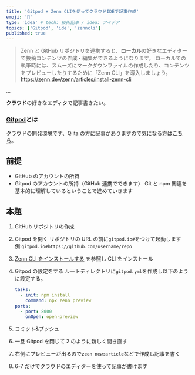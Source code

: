 ```yaml
---
title: 'Gitpod + Zenn CLIを使ってクラウドIDEで記事作成'
emoji: '📝'
type: 'idea' # tech: 技術記事 / idea: アイデア
topics: ['Gitpod', 'ide', 'zenncli']
published: true
---
```


> Zenn と GitHub リポジトリを連携すると、**ローカル**の好きなエディターで投稿コンテンツの作成・編集ができるようになります。
> ローカルでの執筆時には、スムーズにマークダウンファイルの作成したり、コンテンツをプレビューしたりするために「Zenn CLI」を導入しましょう。
> https://zenn.dev/zenn/articles/install-zenn-cli

...

**クラウド**の好きなエディタで記事書きたい。

### [Gitpod](https://www.gitpod.io/)とは

クラウドの開発環境です、Qiita の方に記事がありますので気になる方は[こちら](https://qiita.com/mouse_484/items/394a4984f749cc201422)。

## 前提

- GitHub のアカウントの所持
- Gitpod のアカウントの所持（GitHub 連携でできます）
  Git と npm 関連を基本的に理解しているということで進めていきます

## 本題

1. GitHub リポジトリの作成
2. Gitpod を開く
   リポジトリの URL の前に`gitpod.io#`をつけて起動します
   例:`gitpod.io#https://github.com/username/repo`
3. [Zenn CLI をインストールする](https://zenn.dev/zenn/articles/install-zenn-cli) を参照し CLI をインストール
4. Gitpod の設定をする
   ルートディレクトリに`gitpod.yml`を作成し以下のように設定する。

   ```yml
   tasks:
     - init: npm install
       command: npx zenn preview
   ports:
     - port: 8000
       onOpen: open-preview
   ```

5. コミット&プッシュ
6. 一旦 Gitpod を閉じて 2 のように新しく開き直す
7. 右側にプレビューが出るので`zeen new:article`などで作成し記事を書く
8. 6-7 だけでクラウドのエディターを使って記事が書けます
